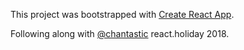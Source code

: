 This project was bootstrapped with [Create React App](https://github.com/facebook/create-react-app).

Following along with [@chantastic](https://twitter.com/chantastic) react.holiday 2018.
